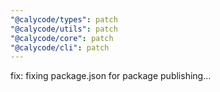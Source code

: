 ```yaml
---
"@calycode/types": patch
"@calycode/utils": patch
"@calycode/core": patch
"@calycode/cli": patch
---
```


fix: fixing package.json for package publishing...
